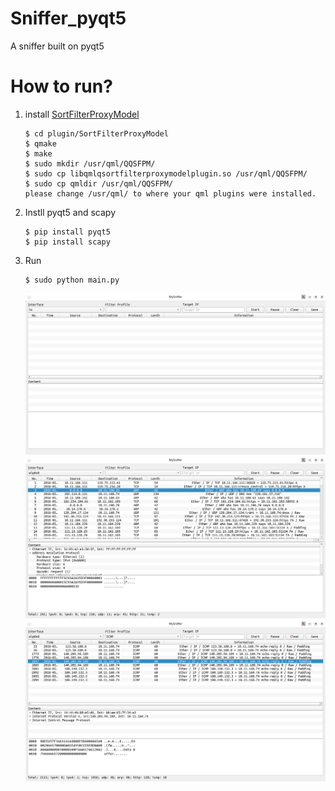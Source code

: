 # Sniffer_pyqt5
A sniffer built on pyqt5
# How to run?
1. install [SortFilterProxyModel](https://github.com/oKcerG/SortFilterProxyModel/issues/37)
    ```shell
    $ cd plugin/SortFilterProxyModel
    $ qmake
    $ make
    $ sudo mkdir /usr/qml/QQSFPM/
    $ sudo cp libqmlqsortfilterproxymodelplugin.so /usr/qml/QQSFPM/
    $ sudo cp qmldir /usr/qml/QQSFPM/
    please change /usr/qml/ to where your qml plugins were installed. 
    ```
    
2. Instll pyqt5 and scapy 
    ``` shell
    $ pip install pyqt5
    $ pip install scapy
    ```
    
3. Run
    ```shell
    $ sudo python main.py
    ```

    ![MainWindow](readmepics/MainWindow.png)
    ![Start](readmepics/Start.png)
    ![ICMP](readmepics/ICMP.png)